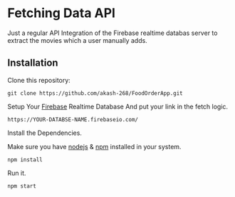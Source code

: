 # Fetching Data API
Just a regular API Integration of the Firebase realtime databas server to extract the movies which a user manually adds.
## Installation
Clone this repository:
```
git clone https://github.com/akash-268/FoodOrderApp.git
```
Setup Your [Firebase](https://firebase.google.com/) Realtime Database And put your link in the fetch logic.
```
https://YOUR-DATABSE-NAME.firebaseio.com/
```
Install the Dependencies. 

Make sure you have [nodejs](https://nodejs.org/en/) & [npm](https://www.npmjs.com/) installed in your system.
```
npm install
```
Run it.
```
npm start
```
